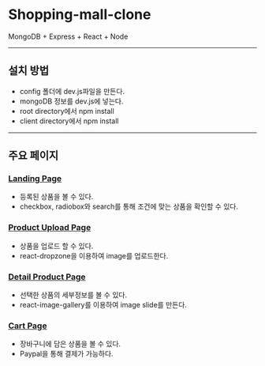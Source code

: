 # Shopping-mall-clone

MongoDB + Express + React + Node

---

## 설치 방법

- config 폴더에 dev.js파일을 만든다.
- mongoDB 정보를 dev.js에 넣는다.
- root directory에서 npm install
- client directory에서 npm install

---

## 주요 페이지

### [Landing Page](https://github.com/numeru/shopping-mall-clone/tree/main/client/src/components/views/LandingPage)

- 등록된 상품을 볼 수 있다.
- checkbox, radiobox와 search를 통해 조건에 맞는 상품을 확인할 수 있다.

### [Product Upload Page](https://github.com/numeru/shopping-mall-clone/tree/main/client/src/components/views/UploadProductPage)

- 상품을 업로드 할 수 있다.
- react-dropzone을 이용하여 image를 업로드한다.

### [Detail Product Page](https://github.com/numeru/shopping-mall-clone/tree/main/client/src/components/views/DetailProductPage)

- 선택한 상품의 세부정보를 볼 수 있다.
- react-image-gallery를 이용하여 image slide를 만든다.

### [Cart Page](https://github.com/numeru/shopping-mall-clone/tree/main/client/src/components/views/CartPage)

- 장바구니에 담은 상품을 볼 수 있다.
- Paypal을 통해 결제가 가능하다.
